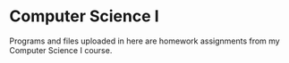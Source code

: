 # Computer Science I
Programs and files uploaded in here are homework assignments from my Computer Science I course.

